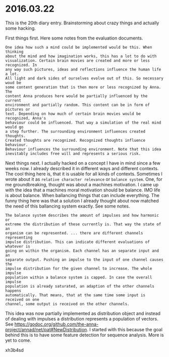 # 2016.03.22
This is the 20th diary entry. Brainstorming about crazy things and actually
some hacking.

First things first. Here some notes from the evaluation documents.

```
One idea how such a mind could be implemented would be this. When thinking
about the mind and how imagination works, this has a lot to do with
visualization. Certain brain movies are created and more or less recognized. In
any way such pictures, ideas and reflections influence the human life a lot.
All light and dark sides of ourselves evolve out of this. So necessary woud be
some content generation that is then more or less recognized by Anna. The
content Anna produces here would be partially influenced by the current
environment and partially random. This content can be in form of pictures or
text. Depending on how much of certain brain movies would be recognized, Anna's
behaviour could be influenced. That way a simulation of the real mind would go
a step further. The surrounding environment influences created thoughts.
Created thoughts are recognized. Recognized thoughts influence behaviour.
Behaviour influences the surrounding environment. Note that this idea
inevitably includes free will and represents a serious risk.
```

Next things next. I actually hacked on a concept I have in mind since a few
weeks now. I already described it in different ways and different contexts. The
cool thing here is, that it is usable for all kinds of contexts. Sometimes I
wrote about it as `relative character relevance` or `balance system`. One, for
me groundbreaking, thought was about a machines motivation. I came up with the
idea that a machines moral motivation should be balance. IMO life is about
balance. When ballancing things that can include everything. The funny thing
here was that a solution I already thought about now matched the need of this
ballancing system exactly. See some notes.
```
The balance system describes the amount of impulses and how harmonic or
extreme the distribution of these currently is. That way the state of an
organism can be represented. ... there are different channels representing
impulse distribution. This can indicate different evaluations of whatever is
going on within the organism. Each channel has an separate input and an
separate output. Pushing an impulse to the input of one channel causes the
impulse distribution for the given channel to increase. The whole impulse
population within a balance system is capped. In case the overall impulse
population is already saturated, an adaption of the other channels happens
automatically. That means, that at the same time some input is received on one
channel, some output is received on the other channels.
```

This idea was now partially implemented as distribution object and instead of
dealing with impulses a distribution represents a population of vectors. See
https://godoc.org/github.com/the-anna-project/annad/net/pat#NewDistribution. I started
with this because the goal behind this is to have some feature detection for
sequence analysis. More is yet to come.

xh3b4sd
